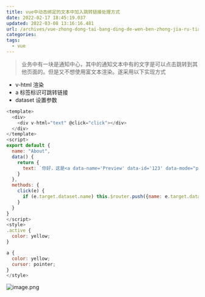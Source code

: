 ```yaml
---
title: vue中动态绑定的文本中加入跳转链接处理方式
date: 2022-02-17 18:45:19.037
updated: 2022-03-08 13:16:16.481
url: /archives/vue-zhong-dong-tai-bang-ding-de-wen-ben-zhong-jia-ru-tiao-zhuan-lian-jie-chu-li-fang-shi
categories:
tags:
  - vue
---
```


> 业务中有一块是通知中心，其中的通知文本中有的文字是可以点击跳转到其他页面的。但是又不想使用富文本渲染。遂采用以下实现方式

- v-html 渲染
- a 标签标识可跳转链接
- dataset 设置参数

```javascript
<template>
  <div>
    <div v-html="text" @click="click"></div>
  </div>
</template>
<script>
export default {
  name: "About",
  data() {
    return {
      text: `你好，这是<a data-name='Preview' data-id='123' data-mode="preview">链接</a>。这是 <span class="active">强调色</span> 的文本`
    }
  },
  methods: {
    click(e) {
      if (e.target.dataset.name) this.$router.push({name: e.target.dataset.name, params: e.target.dataset})
    }
  }
}
</script>
<style>
.active {
  color: yellow;
}

a {
  color: yellow;
  cursor: pointer;
}
</style>

```

![image.png](https://houxiaozhao-blog.oss-cn-beijing.aliyuncs.com/uPic/0gpmgb.png)

